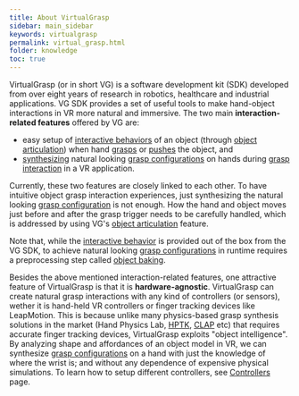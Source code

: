 ```yaml
---
title: About VirtualGrasp
sidebar: main_sidebar
keywords: virtualgrasp
permalink: virtual_grasp.html
folder: knowledge
toc: true
---
```


VirtualGrasp (or in short VG) is a software development kit (SDK) developed from over eight years of research in robotics, healthcare and industrial applications.
VG SDK provides a set of useful tools to make hand-object interactions in VR more natural and immersive. The two main **interaction-related features** offered by VG are:
* easy setup of <a href="#" data-toggle="tooltip" data-original-title="{{site.data.glossary.InteractiveBehaviors}}">interactive behaviors</a> 
of an object (through [object articulation](object_articulation.html)) when hand [grasps](grasp_interaction.html) or [pushes](push_interaction.html) the object, and 
* <a href="#" data-toggle="tooltip" data-original-title="{{site.data.glossary.GraspSynthesis}}">synthesizing</a>
 natural looking <a href="#" data-toggle="tooltip" data-original-title="{{site.data.glossary.GraspConfiguration}}">grasp configurations</a> 
on hands during [grasp interaction](grasp_interaction.html) in a VR application.

Currently, these two features are closely linked to each other. 
To have intuitive object grasp interaction experiences, just synthesizing the natural looking 
<a href="#" data-toggle="tooltip" data-original-title="{{site.data.glossary.GraspConfiguration}}">grasp configuration</a>
is not enough. How the hand and object moves just before and after the grasp trigger needs to be carefully handled, which is
addressed by using VG's [object articulation](object_articulation.html) feature.

Note that, while the <a href="#" data-toggle="tooltip" data-original-title="{{site.data.glossary.InteractiveBehaviors}}">interactive behavior</a> 
is provided out of the box from the VG SDK, 
to achieve natural looking <a href="#" data-toggle="tooltip" data-original-title="{{site.data.glossary.GraspConfiguration}}">grasp configurations</a> in runtime
requires a preprocessing step called [object baking](object_baking.html).

Besides the above mentioned interaction-related features, one attractive feature of VirtualGrasp is that it is **hardware-agnostic**. VirtualGrasp can create natural grasp interactions 
with any kind of controllers (or sensors), wether it is hand-held VR controllers or finger tracking devices like LeapMotion. This is because unlike 
many physics-based grasp synthesis solutions in the market (Hand Physics Lab, [HPTK](https://github.com/jorgejgnz/HPTK-Sample), [CLAP](https://clapxr.com/) etc) 
that requires accurate finger tracking devices, VirtualGrasp exploits "object intelligence". By analyzing shape and affordances of an object model in VR, 
we can synthesize <a href="#" data-toggle="tooltip" data-original-title="{{site.data.glossary.GraspConfiguration}}">grasp configurations</a> on a hand
with just the knowledge of where the wrist is; and without any dependence of expensive physical simulations. 
To learn how to setup different controllers, see [Controllers](controllers.html) page.
 
